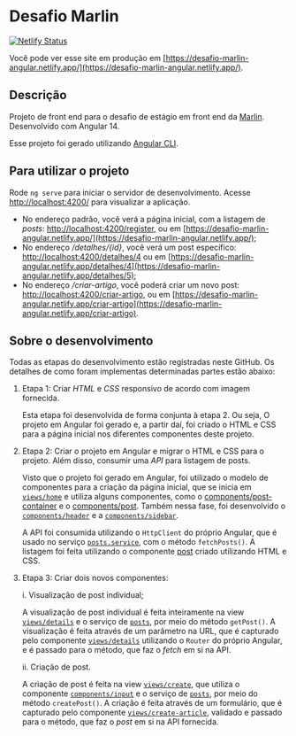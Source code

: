 # Desafio Marlin

[![Netlify Status](https://api.netlify.com/api/v1/badges/591ba8dc-27f7-440d-93f4-200e3e1dc5db/deploy-status)](https://app.netlify.com/sites/desafio-marlin-angular/deploys)

Você pode ver esse site em produção em [https://desafio-marlin-angular.netlify.app/](https://desafio-marlin-angular.netlify.app/).

## Descrição

Projeto de front end para o desafio de estágio em front end da [Marlin](https://www.marlin.com.br/). Desenvolvido com Angular 14.

Esse projeto foi gerado utilizando [Angular CLI](https://github.com/angular/angular-cli).

## Para utilizar o projeto

Rode `ng serve` para iniciar o servidor de desenvolvimento. Acesse [http://localhost:4200/](http://localhost:4200/) para visualizar a aplicação.

- No endereço padrão, você verá a página inicial, com a listagem de *posts*: [http://localhost:4200/register](http://localhost:4200/), ou em [https://desafio-marlin-angular.netlify.app/](https://desafio-marlin-angular.netlify.app/);
- No endereço */detalhes/{id}*, você verá um post específico: [http://localhost:4200/detalhes/4](http://localhost:4200/detalhes/5) ou em [https://desafio-marlin-angular.netlify.app/detalhes/4](https://desafio-marlin-angular.netlify.app/detalhes/5);
- No endereço */criar-artigo*, você poderá criar um novo post: [http://localhost:4200/criar-artigo](http://localhost:4200/criar-artigo), ou em [https://desafio-marlin-angular.netlify.app/criar-artigo](https://desafio-marlin-angular.netlify.app/criar-artigo).

## Sobre o desenvolvimento

Todas as etapas do desenvolvimento estão registradas neste GitHub. Os detalhes de como foram implementas determinadas partes estão abaixo:

1. Etapa 1: Criar *HTML* e *CSS* responsivo de acordo com imagem fornecida.

    Esta etapa foi desenvolvida de forma conjunta à etapa 2. Ou seja, O projeto em Angular foi gerado e, a partir daí, foi criado o HTML e CSS para a página inicial nos diferentes componentes deste projeto.

2. Etapa 2: Criar o projeto em Angular e migrar o HTML e CSS para o projeto. Além disso, consumir uma *API* para listagem de posts.

    Visto que o projeto foi gerado em Angular, foi utilizado o modelo de componentes para a criação da página inicial, que se inicia em [`views/home`](/src/app/views/home/) e utiliza alguns componentes, como o [components/post-container](/src/app/components/post-container/) e o [components/post](/src/app/components/post/). Também nessa fase, foi desenvolvido o [`components/header`](/src/app/components/header/) e a [`components/sidebar`](/src/app/components/sidebar/).

    A API foi consumida utilizando o `HttpClient` do próprio Angular, que é usado no serviço [`posts.service`](/src/app/services/posts.service.ts), com o método `fetchPosts()`. A listagem foi feita utilizando o componente [post](/src/app/components/post/) criado utilizando HTML e CSS.

3. Etapa 3: Criar dois novos componentes:

   i. Visualização de post individual;

      A visualização de post individual é feita inteiramente na view [`views/details`](/src/app/views/details/) e o serviço de [`posts`](/src/app/services/posts.service.ts), por meio do método `getPost()`. A visualização é feita através de um parâmetro na URL, que é capturado pelo componente [`views/details`](/src/app/views/details/) utilizando o `Router` do próprio Angular, e é passado para o método, que faz o *fetch* em si na API.

   ii. Criação de post.

      A criação de post é feita na view [`views/create`](/src/app/views/create-article/), que utiliza o componente [`components/input`](/src/app/components/input/) e o serviço de [`posts`](/src/app/services/posts.service.ts), por meio do método `createPost()`. A criação é feita através de um formulário, que é capturado pelo componente [`views/create-article`](/src/app/views/create-article/), validado e passado para o método, que faz o *post* em si na API fornecida.
